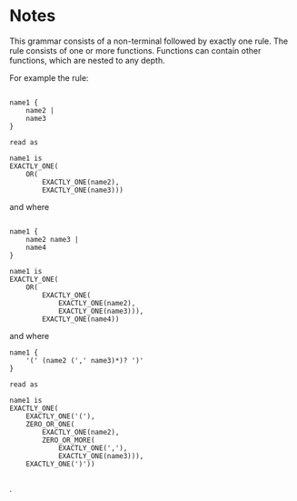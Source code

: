 # Notes

This grammar consists of a non-terminal followed by exactly one rule. The rule
consists of one or more functions. Functions can contain other functions, which
are nested to any depth.

For example the rule:
```

name1 {
    name2 |
    name3
}

read as

name1 is 
EXACTLY_ONE(
    OR(
        EXACTLY_ONE(name2),
        EXACTLY_ONE(name3)))

```
and where
```

name1 {
    name2 name3 |
    name4
}

name1 is 
EXACTLY_ONE(
    OR(
        EXACTLY_ONE(
            EXACTLY_ONE(name2),
            EXACTLY_ONE(name3))),
        EXACTLY_ONE(name4))

```

and where

```
name1 {
    '(' (name2 (',' name3)*)? ')'
}

read as

name1 is 
EXACTLY_ONE(
    EXACTLY_ONE('('),
    ZERO_OR_ONE(
        EXACTLY_ONE(name2),
        ZERO_OR_MORE(
            EXACTLY_ONE(','),
            EXACTLY_ONE(name3))),
    EXACTLY_ONE(')'))
            

```
.

